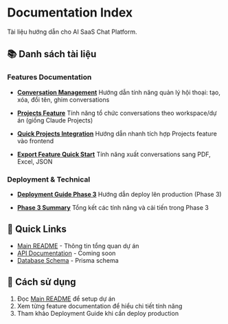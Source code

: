 # Documentation Index

Tài liệu hướng dẫn cho AI SaaS Chat Platform.

## 📚 Danh sách tài liệu

### Features Documentation

- **[Conversation Management](./CONVERSATION_MANAGEMENT.md)**
  Hướng dẫn tính năng quản lý hội thoại: tạo, xóa, đổi tên, ghim conversations

- **[Projects Feature](./PROJECTS_FEATURE.md)**
  Tính năng tổ chức conversations theo workspace/dự án (giống Claude Projects)

- **[Quick Projects Integration](./QUICK_PROJECTS_INTEGRATION.md)**
  Hướng dẫn nhanh tích hợp Projects feature vào frontend

- **[Export Feature Quick Start](./EXPORT_FEATURE_QUICK_START.md)**
  Tính năng xuất conversations sang PDF, Excel, JSON

### Deployment & Technical

- **[Deployment Guide Phase 3](./DEPLOYMENT_GUIDE_PHASE3.md)**
  Hướng dẫn deploy lên production (Phase 3)

- **[Phase 3 Summary](./PHASE3_SUMMARY.md)**
  Tổng kết các tính năng và cải tiến trong Phase 3

## 🔗 Quick Links

- [Main README](../README.md) - Thông tin tổng quan dự án
- [API Documentation](#) - Coming soon
- [Database Schema](../prisma/schema.prisma) - Prisma schema

## 📖 Cách sử dụng

1. Đọc [Main README](../README.md) để setup dự án
2. Xem từng feature documentation để hiểu chi tiết tính năng
3. Tham khảo Deployment Guide khi cần deploy production
